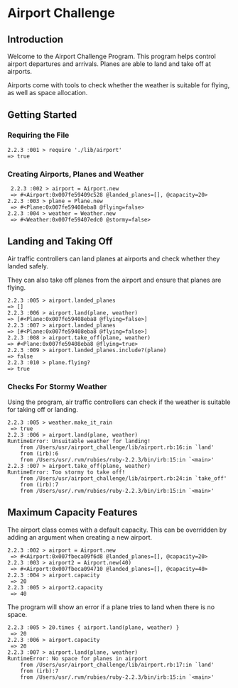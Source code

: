 # Airport Challenge

## Introduction
Welcome to the Airport Challenge Program. This program helps control airport departures and arrivals. Planes are able to land and take off at airports. 

Airports come with tools to check whether the weather is suitable for flying, as well as space allocation.

## Getting Started
### Requiring the File
    2.2.3 :001 > require './lib/airport'
    => true


### Creating Airports, Planes and Weather
```
 2.2.3 :002 > airport = Airport.new
 => #<Airport:0x007fe59409c528 @landed_planes=[], @capacity=20>
2.2.3 :003 > plane = Plane.new
 => #<Plane:0x007fe59408eba8 @flying=false>
2.2.3 :004 > weather = Weather.new
 => #<Weather:0x007fe59407edc0 @stormy=false>
```

## Landing and Taking Off

Air traffic controllers can land planes at airports and check whether they landed safely.

They can also take off planes from the airport and ensure that planes are flying.

 ```
2.2.3 :005 > airport.landed_planes
 => []
2.2.3 :006 > airport.land(plane, weather)
 => [#<Plane:0x007fe59408eba8 @flying=false>]
2.2.3 :007 > airport.landed_planes
 => [#<Plane:0x007fe59408eba8 @flying=false>]
2.2.3 :008 > airport.take_off(plane, weather)
 => #<Plane:0x007fe59408eba8 @flying=true>
2.2.3 :009 > airport.landed_planes.include?(plane)
 => false
2.2.3 :010 > plane.flying?
 => true
 ```

### Checks For Stormy Weather

Using the program, air traffic controllers can check if the weather is suitable for taking off or landing.

```
2.2.3 :005 > weather.make_it_rain
 => true
2.2.3 :006 > airport.land(plane, weather)
RuntimeError: Unsuitable weather for landing!
	from /Users/usr/airport_challenge/lib/airport.rb:16:in `land'
	from (irb):6
	from /Users/usr/.rvm/rubies/ruby-2.2.3/bin/irb:15:in `<main>'
2.2.3 :007 > airport.take_off(plane, weather)
RuntimeError: Too stormy to take off!
	from /Users/usr/airport_challenge/lib/airport.rb:24:in `take_off'
	from (irb):7
	from /Users/usr/.rvm/rubies/ruby-2.2.3/bin/irb:15:in `<main>'
```
## Maximum Capacity Features
The airport class comes with a default capacity. This can be overridden by adding an argument when creating a new airport.

```
2.2.3 :002 > airport = Airport.new
 => #<Airport:0x007fbeca09f6d8 @landed_planes=[], @capacity=20>
2.2.3 :003 > airport2 = Airport.new(40)
 => #<Airport:0x007fbeca094710 @landed_planes=[], @capacity=40>
2.2.3 :004 > airport.capacity
 => 20
2.2.3 :005 > airport2.capacity
 => 40
```
The program will show an error if a plane tries to land when there is no space.

```
2.2.3 :005 > 20.times { airport.land(plane, weather) }
 => 20
2.2.3 :006 > airport.capacity
 => 20
2.2.3 :007 > airport.land(plane, weather)
RuntimeError: No space for planes in airport
	from /Users/usr/airport_challenge/lib/airport.rb:17:in `land'
	from (irb):7
	from /Users/usr/.rvm/rubies/ruby-2.2.3/bin/irb:15:in `<main>'
```
